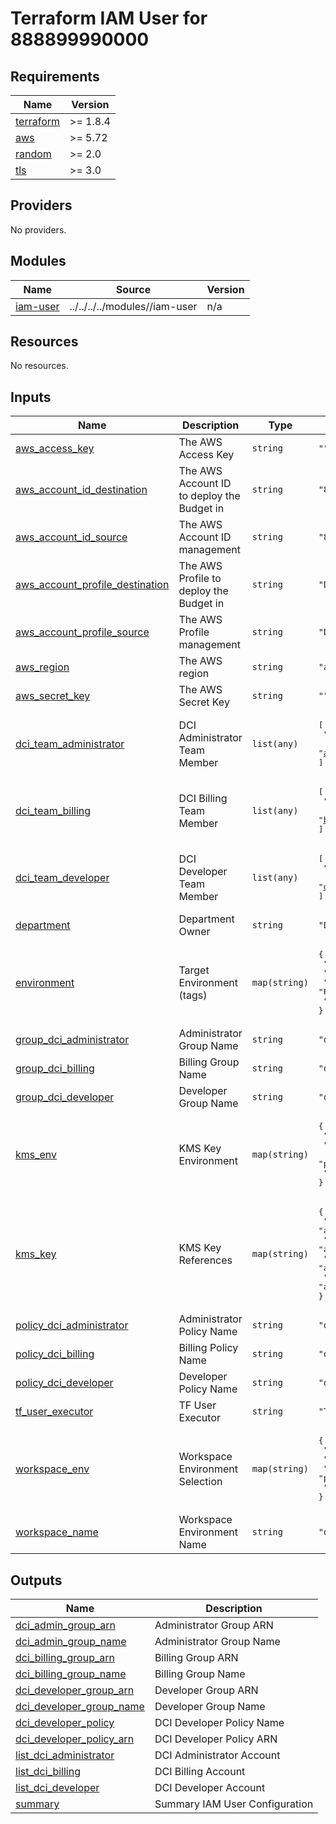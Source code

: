 # Terraform IAM User for 888899990000

<!-- BEGIN_TF_DOCS -->
## Requirements

| Name | Version |
|------|---------|
| <a name="requirement_terraform"></a> [terraform](#requirement\_terraform) | >= 1.8.4 |
| <a name="requirement_aws"></a> [aws](#requirement\_aws) | >= 5.72 |
| <a name="requirement_random"></a> [random](#requirement\_random) | >= 2.0 |
| <a name="requirement_tls"></a> [tls](#requirement\_tls) | >= 3.0 |

## Providers

No providers.

## Modules

| Name | Source | Version |
|------|--------|---------|
| <a name="module_iam-user"></a> [iam-user](#module\_iam-user) | ../../../../modules//iam-user | n/a |

## Resources

No resources.

## Inputs

| Name | Description | Type | Default | Required |
|------|-------------|------|---------|:--------:|
| <a name="input_aws_access_key"></a> [aws\_access\_key](#input\_aws\_access\_key) | The AWS Access Key | `string` | `""` | no |
| <a name="input_aws_account_id_destination"></a> [aws\_account\_id\_destination](#input\_aws\_account\_id\_destination) | The AWS Account ID to deploy the Budget in | `string` | `"888899990000"` | no |
| <a name="input_aws_account_id_source"></a> [aws\_account\_id\_source](#input\_aws\_account\_id\_source) | The AWS Account ID management | `string` | `"888899990000"` | no |
| <a name="input_aws_account_profile_destination"></a> [aws\_account\_profile\_destination](#input\_aws\_account\_profile\_destination) | The AWS Profile to deploy the Budget in | `string` | `"DCI-TF-User-Executor"` | no |
| <a name="input_aws_account_profile_source"></a> [aws\_account\_profile\_source](#input\_aws\_account\_profile\_source) | The AWS Profile management | `string` | `"DCI-TF-User-Executor"` | no |
| <a name="input_aws_region"></a> [aws\_region](#input\_aws\_region) | The AWS region | `string` | `"ap-southeast-3"` | no |
| <a name="input_aws_secret_key"></a> [aws\_secret\_key](#input\_aws\_secret\_key) | The AWS Secret Key | `string` | `""` | no |
| <a name="input_dci_team_administrator"></a> [dci\_team\_administrator](#input\_dci\_team\_administrator) | DCI Administrator Team Member | `list(any)` | <pre>[<br/>  "administrator.01@devopscorner.id",<br/>  "administrator.02@devopscorner.id"<br/>]</pre> | no |
| <a name="input_dci_team_billing"></a> [dci\_team\_billing](#input\_dci\_team\_billing) | DCI Billing Team Member | `list(any)` | <pre>[<br/>  "billing.01@devopscorner.id",<br/>  "billing.02@devopscorner.id"<br/>]</pre> | no |
| <a name="input_dci_team_developer"></a> [dci\_team\_developer](#input\_dci\_team\_developer) | DCI Developer Team Member | `list(any)` | <pre>[<br/>  "developer.01@devopscorner.id",<br/>  "developer.02@devopscorner.id"<br/>]</pre> | no |
| <a name="input_department"></a> [department](#input\_department) | Department Owner | `string` | `"DEVOPS"` | no |
| <a name="input_environment"></a> [environment](#input\_environment) | Target Environment (tags) | `map(string)` | <pre>{<br/>  "default": "DEF",<br/>  "lab": "RND",<br/>  "prod": "PROD",<br/>  "staging": "STG"<br/>}</pre> | no |
| <a name="input_group_dci_administrator"></a> [group\_dci\_administrator](#input\_group\_dci\_administrator) | Administrator Group Name | `string` | `"dci-administrator"` | no |
| <a name="input_group_dci_billing"></a> [group\_dci\_billing](#input\_group\_dci\_billing) | Billing Group Name | `string` | `"dci-billing"` | no |
| <a name="input_group_dci_developer"></a> [group\_dci\_developer](#input\_group\_dci\_developer) | Developer Group Name | `string` | `"dci-developer"` | no |
| <a name="input_kms_env"></a> [kms\_env](#input\_kms\_env) | KMS Key Environment | `map(string)` | <pre>{<br/>  "lab": "RnD",<br/>  "nonprod": "NonProduction",<br/>  "prod": "Production",<br/>  "staging": "Staging"<br/>}</pre> | no |
| <a name="input_kms_key"></a> [kms\_key](#input\_kms\_key) | KMS Key References | `map(string)` | <pre>{<br/>  "default": "arn:aws:kms:ap-southeast-3:888899990000:key/HASH_KEY",<br/>  "lab": "arn:aws:kms:ap-southeast-3:888899990000:key/HASH_KEY",<br/>  "prod": "arn:aws:kms:ap-southeast-3:888899990000:key/HASH_KEY",<br/>  "staging": "arn:aws:kms:ap-southeast-3:888899990000:key/HASH_KEY"<br/>}</pre> | no |
| <a name="input_policy_dci_administrator"></a> [policy\_dci\_administrator](#input\_policy\_dci\_administrator) | Administrator Policy Name | `string` | `"dci-administrator-policy"` | no |
| <a name="input_policy_dci_billing"></a> [policy\_dci\_billing](#input\_policy\_dci\_billing) | Billing Policy Name | `string` | `"dci-billing-policy"` | no |
| <a name="input_policy_dci_developer"></a> [policy\_dci\_developer](#input\_policy\_dci\_developer) | Developer Policy Name | `string` | `"dci-developer-policy"` | no |
| <a name="input_tf_user_executor"></a> [tf\_user\_executor](#input\_tf\_user\_executor) | TF User Executor | `string` | `"TF-User-Executor-888899990000"` | no |
| <a name="input_workspace_env"></a> [workspace\_env](#input\_workspace\_env) | Workspace Environment Selection | `map(string)` | <pre>{<br/>  "default": "default",<br/>  "lab": "rnd",<br/>  "prod": "prod",<br/>  "staging": "staging"<br/>}</pre> | no |
| <a name="input_workspace_name"></a> [workspace\_name](#input\_workspace\_name) | Workspace Environment Name | `string` | `"default"` | no |

## Outputs

| Name | Description |
|------|-------------|
| <a name="output_dci_admin_group_arn"></a> [dci\_admin\_group\_arn](#output\_dci\_admin\_group\_arn) | Administrator Group ARN |
| <a name="output_dci_admin_group_name"></a> [dci\_admin\_group\_name](#output\_dci\_admin\_group\_name) | Administrator Group Name |
| <a name="output_dci_billing_group_arn"></a> [dci\_billing\_group\_arn](#output\_dci\_billing\_group\_arn) | Billing Group ARN |
| <a name="output_dci_billing_group_name"></a> [dci\_billing\_group\_name](#output\_dci\_billing\_group\_name) | Billing Group Name |
| <a name="output_dci_developer_group_arn"></a> [dci\_developer\_group\_arn](#output\_dci\_developer\_group\_arn) | Developer Group ARN |
| <a name="output_dci_developer_group_name"></a> [dci\_developer\_group\_name](#output\_dci\_developer\_group\_name) | Developer Group Name |
| <a name="output_dci_developer_policy"></a> [dci\_developer\_policy](#output\_dci\_developer\_policy) | DCI Developer Policy Name |
| <a name="output_dci_developer_policy_arn"></a> [dci\_developer\_policy\_arn](#output\_dci\_developer\_policy\_arn) | DCI Developer Policy ARN |
| <a name="output_list_dci_administrator"></a> [list\_dci\_administrator](#output\_list\_dci\_administrator) | DCI Administrator Account |
| <a name="output_list_dci_billing"></a> [list\_dci\_billing](#output\_list\_dci\_billing) | DCI Billing Account |
| <a name="output_list_dci_developer"></a> [list\_dci\_developer](#output\_list\_dci\_developer) | DCI Developer Account |
| <a name="output_summary"></a> [summary](#output\_summary) | Summary IAM User Configuration |
<!-- END_TF_DOCS -->